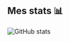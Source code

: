 ## Mes stats 📊

![GitHub stats](https://github-readme-stats.vercel.app/api?username=ErosPhil&show_icons=true&theme=radical)
